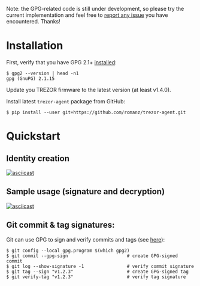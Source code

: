 Note: the GPG-related code is still under development, so please try the current implementation
and feel free to [report any issue](https://github.com/romanz/trezor-agent/issues) you have encountered.
Thanks!

# Installation

First, verify that you have GPG 2.1+ [installed](https://gist.github.com/vt0r/a2f8c0bcb1400131ff51):

```
$ gpg2 --version | head -n1
gpg (GnuPG) 2.1.15
```

Update you TREZOR firmware to the latest version (at least v1.4.0).

Install latest `trezor-agent` package from GitHub:
```
$ pip install --user git+https://github.com/romanz/trezor-agent.git
```

# Quickstart

## Identity creation
[![asciicast](https://asciinema.org/a/c2yodst21h9obttkn9wgf3783.png)](https://asciinema.org/a/c2yodst21h9obttkn9wgf3783)

## Sample usage (signature and decryption)
[![asciicast](https://asciinema.org/a/7x0h9tyoyu5ar6jc8y9oih0ba.png)](https://asciinema.org/a/7x0h9tyoyu5ar6jc8y9oih0ba)

## Git commit & tag signatures:
Git can use GPG to sign and verify commits and tags (see [here](https://git-scm.com/book/en/v2/Git-Tools-Signing-Your-Work)):
```
$ git config --local gpg.program $(which gpg2)
$ git commit --gpg-sign                      # create GPG-signed commit
$ git log --show-signature -1                # verify commit signature
$ git tag --sign "v1.2.3"                    # create GPG-signed tag
$ git verify-tag "v1.2.3"                    # verify tag signature
```
